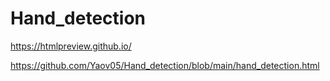 # Hand_detection

https://htmlpreview.github.io/

https://github.com/Yaov05/Hand_detection/blob/main/hand_detection.html
